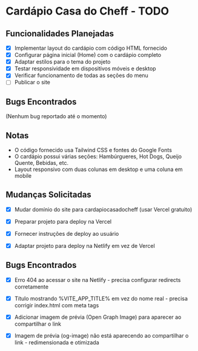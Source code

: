 # Cardápio Casa do Cheff - TODO

## Funcionalidades Planejadas

- [x] Implementar layout do cardápio com código HTML fornecido
- [x] Configurar página inicial (Home) com o cardápio completo
- [x] Adaptar estilos para o tema do projeto
- [x] Testar responsividade em dispositivos móveis e desktop
- [x] Verificar funcionamento de todas as seções do menu
- [ ] Publicar o site

## Bugs Encontrados

(Nenhum bug reportado até o momento)

## Notas

- O código fornecido usa Tailwind CSS e fontes do Google Fonts
- O cardápio possui várias seções: Hambúrgueres, Hot Dogs, Queijo Quente, Bebidas, etc.
- Layout responsivo com duas colunas em desktop e uma coluna em mobile

## Mudanças Solicitadas

- [x] Mudar domínio do site para cardapiocasadocheff (usar Vercel gratuito)
- [x] Preparar projeto para deploy na Vercel
- [x] Fornecer instruções de deploy ao usuário

- [x] Adaptar projeto para deploy na Netlify em vez de Vercel

## Bugs Encontrados

- [x] Erro 404 ao acessar o site na Netlify - precisa configurar redirects corretamente
- [x] Título mostrando %VITE_APP_TITLE% em vez do nome real - precisa corrigir index.html com meta tags

- [x] Adicionar imagem de prévia (Open Graph Image) para aparecer ao compartilhar o link

- [x] Imagem de prévia (og-image) não está aparecendo ao compartilhar o link - redimensionada e otimizada
